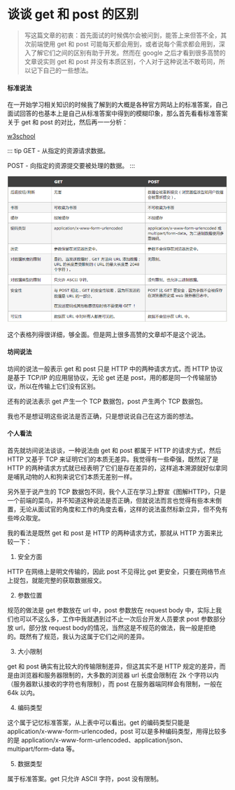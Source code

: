 # 谈谈 get 和 post 的区别

> 写这篇文章的初衷：首先面试的时候偶尔会被问到，能答上来但答不全，其次前端使用 get 和 post 可能每天都会用到，或者说每个需求都会用到，深入了解它们之间的区别有助于开发。然而在 google 之后才看到很多高赞的文章说实则 get 和 post 并没有本质区别，个人对于这种说法不敢苟同，所以记下自己的一些想法。

#### 标准说法

在一开始学习相关知识的时候我了解到的大概是各种官方网站上的标准答案，自己面试回答的也基本上是自己从标准答案中得到的模糊印象，那么首先看看标准答案关于 get 和 post 的对比，然后再一一分析：

[w3school](https://www.w3school.com.cn/tags/html_ref_httpmethods.asp)

::: tip
GET - 从指定的资源请求数据。

POST - 向指定的资源提交要被处理的数据。
:::

![](../images/get-post.png)

这个表格列得很详细，够全面。但是网上很多高赞的文章却不是这个说法。

#### 坊间说法

坊间的说法一般表示 get 和 post 只是 HTTP 中的两种请求方式，而 HTTP 协议是基于 TCP/IP 的应用层协议，无论 get 还是 post，用的都是同一个传输层协议，所以在传输上它们没有区别。

还有的说法表示 get 产生一个 TCP 数据包，post 产生两个 TCP 数据包。

我也不是想证明这些说法是否正确，只是想说说自己在这方面的想法。

#### 个人看法

首先就坊间说法谈谈，一种说法由 get 和 post 都属于 HTTP 的请求方式，然后 HTTP 又基于 TCP 来证明它们的本质无差异。我觉得有一些牵强，既然说了是 HTTP 的两种请求方式就已经表明了它们是存在差异的，这样追本溯源就好似拿同是哺乳动物的人和狗来说它们本质无差别一样。

另外至于说产生的 TCP 数据包不同，我个人正在学习上野宣《图解HTTP》，只是一个前端的菜鸟，并不知道这种说法是否正确，但就说法而言也觉得有些本末倒置，无论从面试官的角度和工作的角度去看，这样的说法虽然标新立异，但不免有些哗众取宠。

我的看法是既然 get 和 post 是 HTTP 的两种请求方式，那就从 HTTP 方面来比较一下：

1. 安全方面

HTTP 在网络上是明文传输的，因此 post 不见得比 get 更安全，只要在网络节点上捉包，就能完整的获取数据报文。

2. 参数位置

规范的做法是 get 参数放在 url 中，post 参数放在 request body 中，实际上我们也可以不这么多，工作中我就遇到过不止一次后台开发人员要求 post 参数部分放 url，部分放 request body的情况，当然这是不规范的做法，我一般是拒绝的。既然有了规范，我认为这属于它们之间的差异。

3. 大小限制

get 和 post 确实有比较大的传输限制差异，但这其实不是 HTTP 规定的差异，而是由浏览器和服务器限制的，大多数的浏览器 url 长度会限制在 2k 个字符以内（服务器默认接收的字符也有限制），而 post 在服务器端同样会有限制，一般在 64k 以内。

4. 编码类型

这个属于记忆标准答案，从上表中可以看出。get 的编码类型只能是 application/x-www-form-urlencoded，post 可以是多种编码类型，用得比较多的是 application/x-www-form-urlencoded、application/json、multipart/form-data 等。

5. 数据类型

属于标准答案。get 只允许 ASCII 字符，post 没有限制。




<Vssue :title="$title" />
